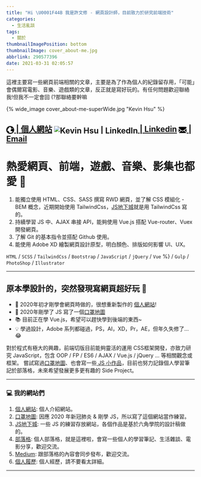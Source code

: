 ```yaml
---
title: "Hi \U0001F44B 我是許文修 - 網頁設計師，目前致力於研究前端技術"
categories:
  - 生活亂談
tags:
  - 關於
thumbnailImagePosition: bottom
thumbnailImage: cover_about-me.jpg
abbrlink: 290577396
date: 2021-03-31 02:05:57
---
```


這裡主要寫一些網頁前端相關的文章，主要是為了作為個人的紀錄留存用，「可能」會偶爾寫電影、音樂、遊戲類的文章，反正就是寫好玩的。有任何問題歡迎聯絡我!但我不一定會回 (?那聯絡要幹嘛

<!-- excerpt -->

{% wide_image cover_about-me-superWide.jpg "Kevin Hsu" %}

[<img alt="Kevin Hsu | Website" style="display:inline-block;height:1em;vertical-align:middle" src="https://raw.githubusercontent.com/iconic/open-iconic/master/svg/globe.svg" /> | 個人網站][website] 
[<img alt="Kevin Hsu | LinkedIn" style="display:inline-block;height:1em;vertical-align:middle" src="https://cdn.jsdelivr.net/npm/simple-icons@v3/icons/linkedin.svg" /> | Linkedin][linkedin]
[<img alt="Kevin Hsu | Mail" style="display:inline-block;height:1em;vertical-align:middle" src="https://raw.githubusercontent.com/kevinshu1995/kevinshu1995/main/images/mail.svg" /> | Email][mail]
---

# 熱愛網頁、前端，遊戲、音樂、影集也都愛 🤟

1. 能獨立使用 HTML、CSS、SASS 撰寫 RWD 網頁，並了解 CSS 模組化 - BEM 概念，近期開始使用 TailwindCss，[JS地下城][jsDungeon]就是用 TailwindCss 寫的。
2. 持續學習 JS 中、AJAX 串接 API，能夠使用 Vue.js 搭配 Vue-router、Vuex 開發網頁。
3. 了解 Git 的基本指令並搭配 Github 使用。
4. 能使用 Adobe XD 繪製網頁設計原型，明白顏色、排版如何影響 UI、UX。

`HTML` / `SCSS` / `TailwindCss` /  `Bootstrap` / `JavaScript` / `jQuery` / `Vue`  %} / `Gulp` / `PhotoShop` / `Illustrator`

---  
## 原本學設計的，突然發現寫網頁超好玩 🎉

- 🔗 2020年初才剛學會網頁時做的，很想重新製作的 [個人網站][website]!
- 🔗 2020年剛學了 JS 寫了一個[口罩地圖][maskMap]
- 📚 目前正在學 Vue.js，希望可以趕快學到後端的東西~
- 💡 學過設計，Adobe 系列都碰過，PS，AI，XD，Pr，AE，但年久失修了...😂

對於程式有極大的興趣，前端切版目前能夠靈活的運用 CSS框架開發，亦致力研究 JavaScript，包含 OOP / FP / ES6 / AJAX / Vue.js / jQuery ... 等相關觀念或框架。
嘗試寫過[口罩地圖][maskMap]、也會寫一些[ JS 小作品][jsDungeon]，目前也努力記錄個人學習筆記於部落格，未來希望發展更多更有趣的 Side Project。

---

### 💻 我的網站們
  
1. [個人網站][website]: 個人介紹網站。
2. [口罩地圖][maskMap]: 因應 2020 年新冠肺炎 & 剛學 JS，所以寫了這個網站當作練習。
3. [JS地下城][jsDungeon]: 一些 JS 的練習存放網站，各個作品是基於六角學院的設計稿做的。
4. [部落格][blog]: 個人部落格，就是這裡啦，會寫一些個人的學習筆記、生活雜談、電影分享，歡迎交流。
5. [Medium][medium]: 跟部落格的內容會同步發布，歡迎交流。
6. [個人履歷][cakeresume]: 個人經歷，請不要看太詳細。

---  


<br />
<br />

[website]: https://kevinshu1995.github.io/
[linkedin]: https://www.linkedin.com/in/%E6%96%87%E4%BF%AE-%E8%A8%B1-7b472a18a/
[mail]: mailto:kevinshu1995@gmail.com
[maskMap]: https://kevinshu1995.github.io/maskmap/
[blog]: https://kevinshu1995.github.io/blog/
[medium]: https://medium.com/@wenshiuhsu
[jsDungeon]: https://kevinshu1995.github.io/hex_jsDungeon/index.html
[cakeresume]: https://www.cakeresume.com/kevinhws

